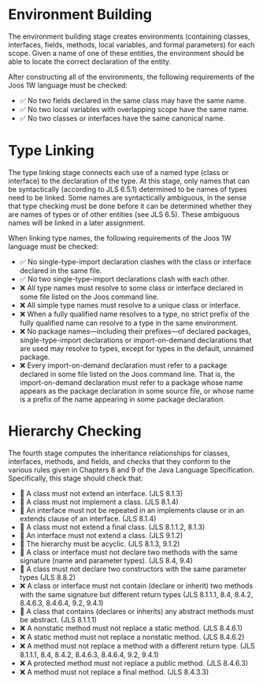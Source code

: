 
# Environment Building

The environment building stage creates environments (containing classes, interfaces, fields, methods, local variables, and formal parameters) for each scope. Given a name of one of these entities, the environment should be able to locate the correct declaration of the entity.

After constructing all of the environments, the following requirements of the Joos 1W language must be checked:

- ✅ No two fields declared in the same class may have the same name.
- ✅ No two local variables with overlapping scope have the same name.
- ✅ No two classes or interfaces have the same canonical name.

# Type Linking
The type linking stage connects each use of a named type (class or interface) to the declaration of the type. At this stage, only names that can be syntactically (according to JLS 6.5.1) determined to be names of types need to be linked. Some names are syntactically ambiguous, in the sense that type checking must be done before it can be determined whether they are names of types or of other entities (see JLS 6.5). These ambiguous names will be linked in a later assignment.

When linking type names, the following requirements of the Joos 1W language must be checked:

- ✅ No single-type-import declaration clashes with the class or interface declared in the same file.
- ✅ No two single-type-import declarations clash with each other.
- ❌ All type names must resolve to some class or interface declared in some file listed on the Joos command line.
- ❌ All simple type names must resolve to a unique class or interface.
- ❌ When a fully qualified name resolves to a type, no strict prefix of the fully qualified name can resolve to a type in the same environment.
- ❌ No package names—including their prefixes—of declared packages, single-type-import declarations or import-on-demand declarations that are used may resolve to types, except for types in the default, unnamed package.
- ❌ Every import-on-demand declaration must refer to a package declared in some file listed on the Joos command line. That is, the import-on-demand declaration must refer to a package whose name appears as the package declaration in some source file, or whose name is a prefix of the name appearing in some package declaration.

# Hierarchy Checking
The fourth stage computes the inheritance relationships for classes, interfaces, methods, and fields, and checks that they conform to the various rules given in Chapters 8 and 9 of the Java Language Specification. Specifically, this stage should check that:

- 🚧 A class must not extend an interface. (JLS 8.1.3)
- 🚧 A class must not implement a class. (JLS 8.1.4)
- 🚧 An interface must not be repeated in an implements clause or in an extends clause of an interface. (JLS 8.1.4)
- 🚧 A class must not extend a final class. (JLS 8.1.1.2, 8.1.3)
- 🚧 An interface must not extend a class. (JLS 9.1.2)
- 🚧 The hierarchy must be acyclic. (JLS 8.1.3, 9.1.2)
- 🚧 A class or interface must not declare two methods with the same signature (name and parameter types). (JLS 8.4, 9.4)
- 🚧 A class must not declare two constructors with the same parameter types (JLS 8.8.2)
- ❌ A class or interface must not contain (declare or inherit) two methods with the same signature but different return types (JLS 8.1.1.1, 8.4, 8.4.2, 8.4.6.3, 8.4.6.4, 9.2, 9.4.1)
- 🚧 A class that contains (declares or inherits) any abstract methods must be abstract. (JLS 8.1.1.1)
- ❌ A nonstatic method must not replace a static method. (JLS 8.4.6.1)
- ❌ A static method must not replace a nonstatic method. (JLS 8.4.6.2)
- ❌ A method must not replace a method with a different return type. (JLS 8.1.1.1, 8.4, 8.4.2, 8.4.6.3, 8.4.6.4, 9.2, 9.4.1)
- ❌ A protected method must not replace a public method. (JLS 8.4.6.3)
- ❌ A method must not replace a final method. (JLS 8.4.3.3)
